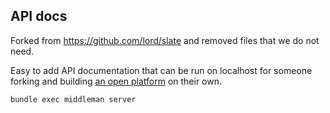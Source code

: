 ## API docs

Forked from https://github.com/lord/slate and removed files that we do not need.

Easy to add API documentation that can be run on localhost for someone forking and building [an open platform](https://github.com/OpenFinancing/openfinancing) on their own.

`bundle exec middleman server`
